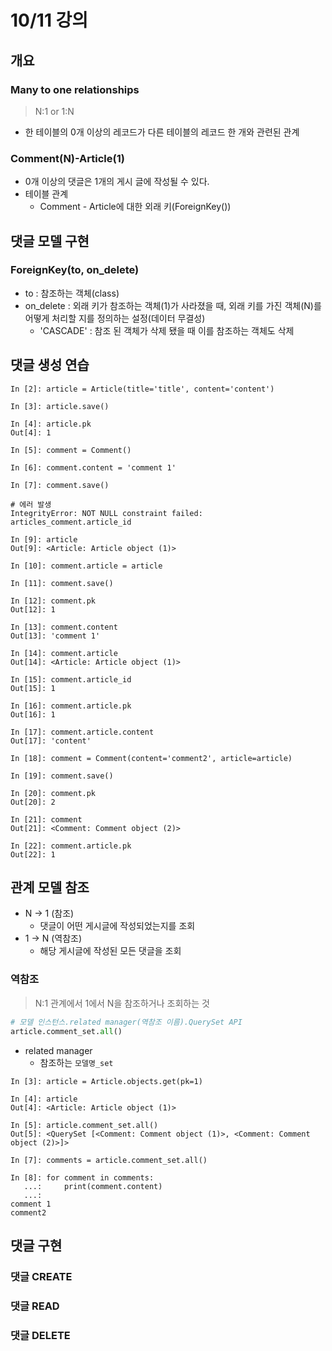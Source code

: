 # 10/11 강의
## 개요
### Many to one relationships
> N:1 or 1:N
- 한 테이블의 0개 이상의 레코드가 다른 테이블의 레코드 한 개와 관련된 관계
### Comment(N)-Article(1)
- 0개 이상의 댓글은 1개의 게시 글에 작성될 수 있다.
- 테이블 관계
    - Comment - Article에 대한 외래 키(ForeignKey())

## 댓글 모델 구현
### ForeignKey(to, on_delete)
- to : 참조하는 객체(class)
- on_delete : 외래 키가 참조하는 객체(1)가 사라졌을 때, 외래 키를 가진 객체(N)를 어떻게 처리할 지를 정의하는 설정(데이터 무결성)
    - 'CASCADE' : 참조 된 객체가 삭제 됐을 때 이를 참조하는 객체도 삭제

## 댓글 생성 연습
```shell
In [2]: article = Article(title='title', content='content')

In [3]: article.save()

In [4]: article.pk
Out[4]: 1

In [5]: comment = Comment()

In [6]: comment.content = 'comment 1'

In [7]: comment.save()

# 에러 발생
IntegrityError: NOT NULL constraint failed: articles_comment.article_id   

In [9]: article
Out[9]: <Article: Article object (1)>

In [10]: comment.article = article

In [11]: comment.save()

In [12]: comment.pk
Out[12]: 1

In [13]: comment.content
Out[13]: 'comment 1'

In [14]: comment.article
Out[14]: <Article: Article object (1)>

In [15]: comment.article_id
Out[15]: 1

In [16]: comment.article.pk
Out[16]: 1

In [17]: comment.article.content
Out[17]: 'content'

In [18]: comment = Comment(content='comment2', article=article)

In [19]: comment.save()

In [20]: comment.pk
Out[20]: 2

In [21]: comment
Out[21]: <Comment: Comment object (2)>

In [22]: comment.article.pk
Out[22]: 1
```

## 관계 모델 참조
- N -> 1 (참조)
    - 댓글이 어떤 게시글에 작성되었는지를 조회
- 1 -> N (역참조)
    - 해당 게시글에 작성된 모든 댓글을 조회

### 역참조
> N:1 관계에서 1에서 N을 참조하거나 조회하는 것
```python
# 모델 인스턴스.related manager(역참조 이름).QuerySet API
article.comment_set.all()
```
- related manager
    - 참조하는 `모델명_set`

```shell
In [3]: article = Article.objects.get(pk=1)

In [4]: article
Out[4]: <Article: Article object (1)>

In [5]: article.comment_set.all()
Out[5]: <QuerySet [<Comment: Comment object (1)>, <Comment: Comment object (2)>]>

In [7]: comments = article.comment_set.all()

In [8]: for comment in comments:
   ...:     print(comment.content)
   ...: 
comment 1
comment2
```

## 댓글 구현
### 댓글 CREATE

### 댓글 READ

### 댓글 DELETE
